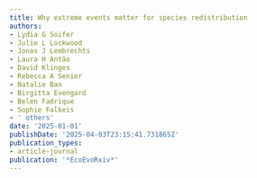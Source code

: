 ```yaml
---
title: Why extreme events matter for species redistribution
authors:
- Lydia G Soifer
- Julie L Lockwood
- Jonas J Lembrechts
- Laura H Antão
- David Klinges
- Rebecca A Senior
- Natalie Ban
- Birgitta Evengard
- Belen Fadrique
- Sophie Falkeis
- ' others'
date: '2025-01-01'
publishDate: '2025-04-03T23:15:41.731865Z'
publication_types:
- article-journal
publication: '*EcoEvoRxiv*'
---
```

